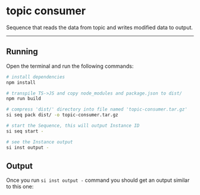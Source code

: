 # topic consumer

Sequence that reads the data from topic and writes modified data to output.

___

## Running

Open the terminal and run the following commands:

```bash
# install dependencies
npm install

# transpile TS->JS and copy node_modules and package.json to dist/
npm run build

# compress 'dist/' directory into file named 'topic-consumer.tar.gz'
si seq pack dist/ -o topic-consumer.tar.gz

# start the Sequence, this will output Instance ID
si seq start -

# see the Instance output
si inst output -
```

## Output

Once you run `si inst output -` command you should get an output similar to this one:

```bash

```
